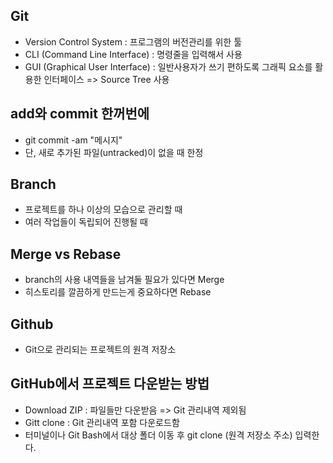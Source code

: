 ## Git
* Version Control System : 프로그램의 버전관리를 위한 툴
* CLI (Command Line Interface) : 명령줄을 입력해서 사용
* GUI (Graphical User Interface) : 일반사용자가 쓰기 편하도록 그래픽 요소를 활용한 인터페이스 => Source Tree 사용


## add와 commit 한꺼번에
* git commit -am "메시지"
* 단, 새로 추가된 파일(untracked)이 없을 때 한정


## Branch
* 프로젝트를 하나 이상의 모습으로 관리할 때
* 여러 작업들이 독립되어 진행될 때


## Merge vs Rebase
* branch의 사용 내역들을 남겨둘 필요가 있다면 Merge
* 히스토리를 깔끔하게 만드는게 중요하다면 Rebase


## Github
* Git으로 관리되는 프로젝트의 원격 저장소

## GitHub에서 프로젝트 다운받는 방법
* Download ZIP : 파일들만 다운받음 => Git 관리내역 제외됨
* Gitt clone : Git 관리내역 포함 다운로드함
* 터미널이나 Git Bash에서 대상 폴더 이동 후 git clone (원격 저장소 주소) 입력한다.
